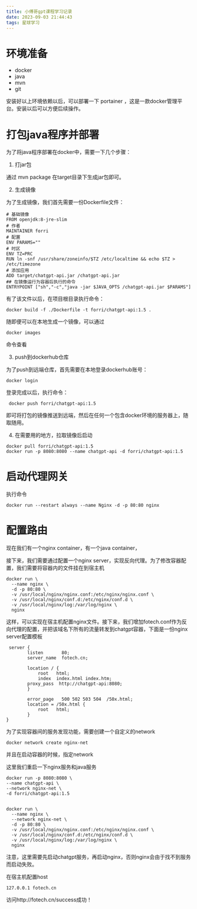 ```yaml
---
title: 小傅哥gpt课程学习记录
date: 2023-09-03 21:44:43
tags: 星球学习
---
```

# 环境准备
- docker
- java
- mvn
- git

安装好以上环境依赖以后，可以部署一下 portainer ，这是一款docker管理平台。安装以后可以方便后续操作。

# 打包java程序并部署
为了将java程序部署在docker中，需要一下几个步骤：
1. 打jar包 

通过 mvn package 在target目录下生成jar包即可。

2. 生成镜像

为了生成镜像，我们首先需要一份Dockerfile文件：
```
# 基础镜像
FROM openjdk:8-jre-slim
# 作者
MAINTAINER forri
# 配置
ENV PARAMS=""
# 时区
ENV TZ=PRC
RUN ln -snf /usr/share/zoneinfo/$TZ /etc/localtime && echo $TZ > /etc/timezone
# 添加应用
ADD target/chatgpt-api.jar /chatgpt-api.jar
## 在镜像运行为容器后执行的命令
ENTRYPOINT ["sh","-c","java -jar $JAVA_OPTS /chatgpt-api.jar $PARAMS"]
```
有了该文件以后，在项目根目录执行命令：
```
docker build -f ./Dockerfile -t forri/chatgpt-api:1.5 .
```
随即便可以在本地生成一个镜像，可以通过
```
docker images
```
命令查看

3. push到dockerhub仓库

为了push到远端仓库，首先需要在本地登录dockerhub账号：
```
docker login
```
登录完成以后，执行命令：
```
 docker push forri/chatgpt-api:1.5
```
即可将打包的镜像推送到远端，然后在任何一个包含docker环境的服务器上，随取随用。

4. 在需要用的地方，拉取镜像后启动

```
docker pull forri/chatgpt-api:1.5
docker run -p 8080:8080 --name chatgpt-api -d forri/chatgpt-api:1.5
```

# 启动代理网关
执行命令
```
docker run --restart always --name Nginx -d -p 80:80 nginx
```

# 配置路由
现在我们有一个nginx container，有一个java container，

接下来，我们需要通过配置一个nginx server，实现反向代理。为了修改容器配置，我们需要将容器内的文件挂在到宿主机
```
docker run \
  --name nginx \
  -d -p 80:80 \
  -v /usr/local/nginx/nginx.conf:/etc/nginx/nginx.conf \
  -v /usr/local/nginx/conf.d:/etc/nginx/conf.d \
  -v /usr/local/nginx/log:/var/log/nginx \
  nginx
```

这样，可以实现在宿主机配置nginx文件。接下来，我们增加fotech.conf作为反向代理的配置，并把该域名下所有的流量转发到chatgpt容器，下面是一份nginx server配置模板
```
 server {
        listen       80;
        server_name  fotech.cn;

        location / {
            root   html;
            index  index.html index.htm;
	    proxy_pass  http://chatgpt-api:8080;
        }

        error_page   500 502 503 504  /50x.html;
        location = /50x.html {
            root   html;
        }
}
```

为了实现容器间的服务发现功能，需要创建一个自定义的network
```
docker network create nginx-net
```

并且在启动容器的时候，指定network

这里我们重启一下nginx服务和java服务
```
docker run -p 8080:8080 \
--name chatgpt-api \
--network nginx-net \
-d forri/chatgpt-api:1.5  


docker run \
  --name nginx \
  --network nginx-net \
  -d -p 80:80 \
  -v /usr/local/nginx/nginx.conf:/etc/nginx/nginx.conf \
  -v /usr/local/nginx/conf.d:/etc/nginx/conf.d \
  -v /usr/local/nginx/log:/var/log/nginx \
  nginx
```

注意，这里需要先启动chatgpt服务，再启动nginx，否则nginx会由于找不到服务而启动失败。

在宿主机配置host
```
127.0.0.1 fotech.cn
```
访问http://fotech.cn/success成功！